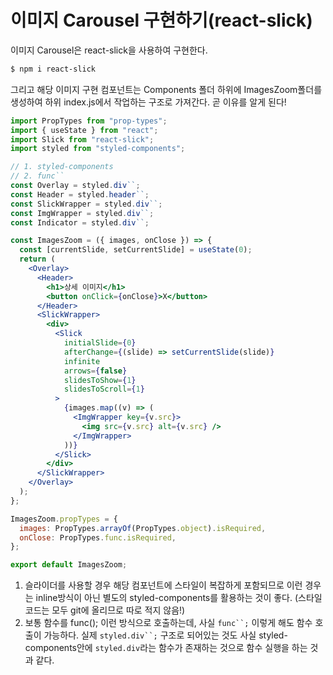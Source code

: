 ﻿# 이미지 Carousel 구현하기(react-slick)

이미지 Carousel은 react-slick을 사용하여 구현한다.

```bash
$ npm i react-slick
```

그리고 해당 이미지 구현 컴포넌트는 Components 폴더 하위에 ImagesZoom폴더를 생성하여 하위 index.js에서 작업하는 구조로 가져간다. 곧 이유를 알게 된다!

```jsx
import PropTypes from "prop-types";
import { useState } from "react";
import Slick from "react-slick";
import styled from "styled-components";

// 1. styled-components
// 2. func``
const Overlay = styled.div``;
const Header = styled.header``;
const SlickWrapper = styled.div``;
const ImgWrapper = styled.div``;
const Indicator = styled.div``;

const ImagesZoom = ({ images, onClose }) => {
  const [currentSlide, setCurrentSlide] = useState(0);
  return (
    <Overlay>
      <Header>
        <h1>상세 이미지</h1>
        <button onClick={onClose}>X</button>
      </Header>
      <SlickWrapper>
        <div>
          <Slick
            initialSlide={0}
            afterChange={(slide) => setCurrentSlide(slide)}
            infinite
            arrows={false}
            slidesToShow={1}
            slidesToScroll={1}
          >
            {images.map((v) => (
              <ImgWrapper key={v.src}>
                <img src={v.src} alt={v.src} />
              </ImgWrapper>
            ))}
          </Slick>
        </div>
      </SlickWrapper>
    </Overlay>
  );
};

ImagesZoom.propTypes = {
  images: PropTypes.arrayOf(PropTypes.object).isRequired,
  onClose: PropTypes.func.isRequired,
};

export default ImagesZoom;
```

1. 슬라이더를 사용할 경우 해당 컴포넌트에 스타일이 복잡하게 포함되므로 이런 경우는 inline방식이 아닌 별도의 styled-components를 활용하는 것이 좋다. (스타일코드는 모두 git에 올리므로 따로 적지 않음!)
2. 보통 함수를 func(); 이런 방식으로 호출하는데, 사실 ` func``; ` 이렇게 해도 함수 호출이 가능하다. 실제 ` styled.div``; ` 구조로 되어있는 것도 사실 styled-components안에 `styled.div`라는 함수가 존재하는 것으로 함수 실행을 하는 것과 같다.
